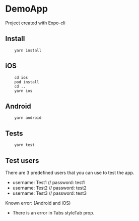 #  DemoApp

Project created with Expo-cli

## Install

```
    yarn install
```

## iOS

```
    cd ios
    pod install
    cd ..
    yarn ios
```

## Android

```
    yarn android
```

## Tests

```
    yarn test
```

## Test users

There are 3 predefined users that you can use to test the app.

* username: Test1 // password: test1
* username: Test2 // password: test2
* username: Test3 // password: test3

Known error:
(Android and iOS)
* There is an error in Tabs styleTab prop.
  